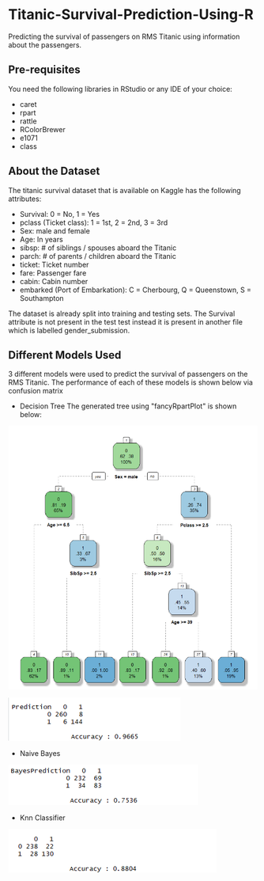 # Titanic-Survival-Prediction-Using-R
Predicting the survival of passengers on RMS Titanic using information about the passengers.

## Pre-requisites
You need the following libraries in RStudio or any IDE of your choice:
* caret
* rpart
* rattle
* RColorBrewer
* e1071
* class

## About the Dataset
The titanic survival dataset that is available on Kaggle has the following attributes:

* Survival: 0 = No, 1 = Yes 
* pclass (Ticket class):  1 = 1st, 2 = 2nd, 3 = 3rd 
* Sex:  male and female
* Age: In years 
* sibsp: # of siblings / spouses aboard the Titanic 
* parch: # of parents / children aboard the Titanic 
* ticket: Ticket number 
* fare: Passenger fare 
* cabin: Cabin number 
* embarked (Port of Embarkation): C = Cherbourg, Q = Queenstown, S = Southampton

The dataset is already split into training and testing sets. The Survival attribute is not present in the test test instead it is present in another file which is labelled gender_submission.

## Different Models Used
3 different models were used to predict the survival of passengers on the RMS Titanic. The performance of each of these models is shown below via confusion matrix

* Decision Tree
The generated tree using "fancyRpartPlot" is shown below:

![](https://github.com/jawad3838/Titanic-Survival-Prediction-Using-R/blob/master/screenshots/DecisionTree.PNG)

![Confusion Matrix](https://github.com/jawad3838/Titanic-Survival-Prediction-Using-R/blob/master/screenshots/CM_DecisionTree.PNG)


* Naive Bayes

![Confusion Matrix](https://github.com/jawad3838/Titanic-Survival-Prediction-Using-R/blob/master/screenshots/CM_NaiveBayes.PNG)


* Knn Classifier

![Confusion Matrix](https://github.com/jawad3838/Titanic-Survival-Prediction-Using-R/blob/master/screenshots/CM_knn.PNG)
